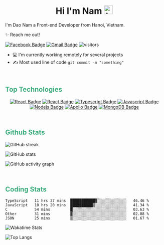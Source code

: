 <h1 align="center">Hi I'm Nam <img src="https://user-images.githubusercontent.com/1303154/88677602-1635ba80-d120-11ea-84d8-d263ba5fc3c0.gif" width="28px" alt="hi"></h1>

I'm Dao Nam a Front-end Developer from Hanoi, Vietnam.

✨ Reach me out!

[![Facebook Badge](https://img.shields.io/badge/-namee2810-14A0F9?style=flat-square&labelColor=14A0F9&logo=facebook&logoColor=white)](https://www.facebook.com/namee2810/)
[![Gmail Badge](https://img.shields.io/badge/-dvn281002-EA4335?style=flat-square&labelColor=EA4335&logo=gmail&logoColor=white)](mailto:dvn281002@gmail.com)
![visitors](https://visitor-badge.glitch.me/badge?page_id=Namee2810.Namee2810)

- 💻 I'm currently working remotely for several projects
- ✍️ Most used line of code `git commit -m "something"`

<br/>

<h2 style="color: #3EAC7D;">Top Technologies</h2>

<div align="center">

[![React Badge](https://img.shields.io/badge/-Next.JS-000?style=for-the-badge&labelColor=000&logo=next.js&logoColor=fff)](#)
[![React Badge](https://img.shields.io/badge/-React-61DBFB?style=for-the-badge&labelColor=000&logo=react&logoColor=61DBFB)](#)
[![Typescript Badge](https://img.shields.io/badge/-Typescript-3178C6?style=for-the-badge&labelColor=000&logo=typescript&logoColor=3178C6)](#)
[![Javascript Badge](https://img.shields.io/badge/-Javascript-F7DF1E?style=for-the-badge&labelColor=000&logo=javascript&logoColor=F7DF1E)](#)
[![Nodejs Badge](https://img.shields.io/badge/-Node.JS-339933?style=for-the-badge&labelColor=000&logo=node.js&logoColor=339933)](#)
[![Apollo Badge](https://img.shields.io/badge/-Apollo--GraphQL-311C87?style=for-the-badge&labelColor=000&logo=apollographql&logoColor=311C87)](#)
[![MongoDB Badge](https://img.shields.io/badge/-MongoDB-47A248?style=for-the-badge&labelColor=000&logo=mongodb&logoColor=47A248)](#)

</div>

<br/>
<h2 style="color: #3EAC7D;">Github Stats</h2>

<p>
<img src="https://github-readme-streak-stats.herokuapp.com/?user=Namee2810&theme=vue-dark" alt="GitHub streak"/>
<p>

<p>
<img src="https://github-readme-stats.vercel.app/api?username=Namee2810&show_icons=true&theme=vue-dark" alt="GitHub stats"/>
<p>

<p>
<img src="https://activity-graph.herokuapp.com/graph?username=Namee2810&bg_color=273849&line=fff&color=3EAC7D&point=3EAC7D" alt="GitHub activity graph"/>
<p>

<br/>
<h2 style="color: #3EAC7D;">Coding Stats</h2>

<!--START_SECTION:waka-->
```text
TypeScript   11 hrs 37 mins  ███████████▓░░░░░░░░░░░░░   46.46 % 
JavaScript   10 hrs 20 mins  ██████████▒░░░░░░░░░░░░░░   41.34 % 
C            54 mins         █░░░░░░░░░░░░░░░░░░░░░░░░   03.63 % 
Other        31 mins         ▓░░░░░░░░░░░░░░░░░░░░░░░░   02.08 % 
JSON         25 mins         ▒░░░░░░░░░░░░░░░░░░░░░░░░   01.67 % 
```
<!--END_SECTION:waka-->

<p>
<img src="https://github-readme-stats.vercel.app/api/wakatime?username=Namee2810&theme=vue-dark" alt="Wakatime Stats"/>
<p>

<p>
<img  src="https://github-readme-stats.vercel.app/api/top-langs/?username=Namee2810&theme=vue-dark&langs_count=10&layout=compact" alt="Top Langs"/>
<p>
